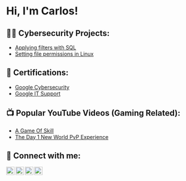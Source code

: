 <h1>Hi, I'm Carlos!</h2>

<h2>👨‍💻 Cybersecurity Projects:</h2>

- [Applying filters with SQL](https://docs.google.com/document/d/1t9c4N3MjOqtbuk7wfJjwU_Wb9-OkuiWEgqlXNrxhpew/edit?resourcekey=0-vaMTGnFPBI3j2fsVF0jMKA#heading=h.adnh333husy)
- [Setting file permissions in Linux](https://docs.google.com/document/d/14TEXEyuJwjd8R3MiQNy2AErOA5oumgP41MCXjDeMmio/edit?resourcekey=0-6ky4nwod39lZndaIUkb3OA#heading=h.adnh333husy)

<h2>📝 Certifications:</h2>

- [Google Cybersecurity](
https://www.coursera.org/account/accomplishments/specialization/certificate/QGQZB8YJ9GPH)
- [Google IT Support](https://www.coursera.org/accomplishments)

<h2>📺 Popular YouTube Videos (Gaming Related):</h2>

- [A Game Of Skill](https://www.youtube.com/watch?v=z32DbvdwI5Q)
- [The Day 1 New World PvP Experience](https://www.youtube.com/watch?v=1liwQTuv0_A)

<h2> 🤳 Connect with me:</h2>

[<img align="left" alt="JoshMadakor | YouTube" width="22px" src="https://cdn.jsdelivr.net/npm/simple-icons@v3/icons/youtube.svg" />][youtube]
[<img align="left" alt="JoshMadakor | Twitter" width="22px" src="https://cdn.jsdelivr.net/npm/simple-icons@v3/icons/twitter.svg" />][twitter]
[<img align="left" alt="JoshMadakor | LinkedIn" width="22px" src="https://cdn.jsdelivr.net/npm/simple-icons@v3/icons/linkedin.svg" />][linkedin]
[<img align="left" alt="JoshMadakor | Instagram" width="22px" src="https://cdn.jsdelivr.net/npm/simple-icons@v3/icons/instagram.svg" />][instagram]

[twitter]: https://twitter.com/CeeJwasX
[youtube]: https://www.youtube.com/channel/UCrbOWJZD3rZeYIz36rtdgVw
[instagram]: https://www.instagram.com/cj_barreto/
[linkedin]: https://www.linkedin.com/in/carlos-barreto-jr/

<!--
**joshmadakor1/joshmadakor1** is a ✨ _special_ ✨ repository because its `README.md` (this file) appears on your GitHub profile.

Here are some ideas to get you started:

- 🔭 I’m currently working on ...
- 🌱 I’m currently learning ...
- 👯 I’m looking to collaborate on ...
- 🤔 I’m looking for help with ...
- 💬 Ask me about ...
- 📫 How to reach me: ...
- 😄 Pronouns: ...
- ⚡ Fun fact: ...
-->
